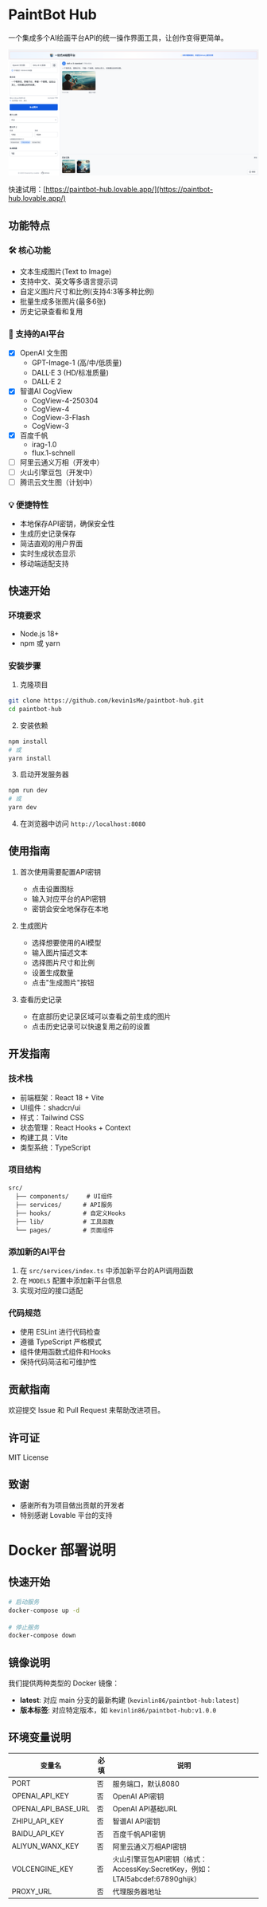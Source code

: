 # PaintBot Hub

一个集成多个AI绘画平台API的统一操作界面工具，让创作变得更简单。

![PaintBot演示图](./public/paintbot-hub-ui.png)

快速试用：[https://paintbot-hub.lovable.app/](https://paintbot-hub.lovable.app/)

## 功能特点

### 🛠 核心功能
- 文本生成图片(Text to Image)
- 支持中文、英文等多语言提示词
- 自定义图片尺寸和比例(支持4:3等多种比例)
- 批量生成多张图片(最多6张)
- 历史记录查看和复用

### 🎨 支持的AI平台
- [x] OpenAI 文生图
  - GPT-Image-1 (高/中/低质量)
  - DALL·E 3 (HD/标准质量)
  - DALL·E 2
- [x] 智谱AI CogView
  - CogView-4-250304
  - CogView-4
  - CogView-3-Flash
  - CogView-3
- [x] 百度千帆
  - irag-1.0
  - flux.1-schnell
- [ ] 阿里云通义万相（开发中）
- [ ] 火山引擎豆包（开发中）
- [ ] 腾讯云文生图（计划中）

### 💡 便捷特性
- 本地保存API密钥，确保安全性
- 生成历史记录保存
- 简洁直观的用户界面
- 实时生成状态显示
- 移动端适配支持

## 快速开始

### 环境要求
- Node.js 18+
- npm 或 yarn

### 安装步骤

1. 克隆项目
```bash
git clone https://github.com/kevin1sMe/paintbot-hub.git
cd paintbot-hub
```

2. 安装依赖
```bash
npm install
# 或
yarn install
```

3. 启动开发服务器
```bash
npm run dev
# 或
yarn dev
```

4. 在浏览器中访问 `http://localhost:8080`

## 使用指南

1. 首次使用需要配置API密钥
   - 点击设置图标
   - 输入对应平台的API密钥
   - 密钥会安全地保存在本地

2. 生成图片
   - 选择想要使用的AI模型
   - 输入图片描述文本
   - 选择图片尺寸和比例
   - 设置生成数量
   - 点击"生成图片"按钮

3. 查看历史记录
   - 在底部历史记录区域可以查看之前生成的图片
   - 点击历史记录可以快速复用之前的设置

## 开发指南

### 技术栈
- 前端框架：React 18 + Vite
- UI组件：shadcn/ui
- 样式：Tailwind CSS
- 状态管理：React Hooks + Context
- 构建工具：Vite
- 类型系统：TypeScript

### 项目结构
```
src/
  ├── components/     # UI组件
  ├── services/      # API服务
  ├── hooks/         # 自定义Hooks
  ├── lib/           # 工具函数
  └── pages/         # 页面组件
```

### 添加新的AI平台
1. 在 `src/services/index.ts` 中添加新平台的API调用函数
2. 在 `MODELS` 配置中添加新平台信息
3. 实现对应的接口适配

### 代码规范
- 使用 ESLint 进行代码检查
- 遵循 TypeScript 严格模式
- 组件使用函数式组件和Hooks
- 保持代码简洁和可维护性

## 贡献指南
欢迎提交 Issue 和 Pull Request 来帮助改进项目。

## 许可证
MIT License

## 致谢
- 感谢所有为项目做出贡献的开发者
- 特别感谢 Lovable 平台的支持

# Docker 部署说明

## 快速开始

```bash
# 启动服务
docker-compose up -d

# 停止服务
docker-compose down
```

## 镜像说明

我们提供两种类型的 Docker 镜像：

- **latest**: 对应 main 分支的最新构建 (`kevinlin86/paintbot-hub:latest`)
- **版本标签**: 对应特定版本，如 `kevinlin86/paintbot-hub:v1.0.0`

## 环境变量说明

| 变量名 | 必填 | 说明 |
|--------|------|------|
| PORT | 否 | 服务端口，默认8080 |
| OPENAI_API_KEY | 否 | OpenAI API密钥 |
| OPENAI_API_BASE_URL | 否 | OpenAI API基础URL |
| ZHIPU_API_KEY | 否 | 智谱AI API密钥 |
| BAIDU_API_KEY | 否 | 百度千帆API密钥 |
| ALIYUN_WANX_KEY | 否 | 阿里云通义万相API密钥 |
| VOLCENGINE_KEY | 否 | 火山引擎豆包API密钥（格式：AccessKey:SecretKey，例如：LTAI5abcdef:67890ghijk）|
| PROXY_URL | 否 | 代理服务器地址 |
